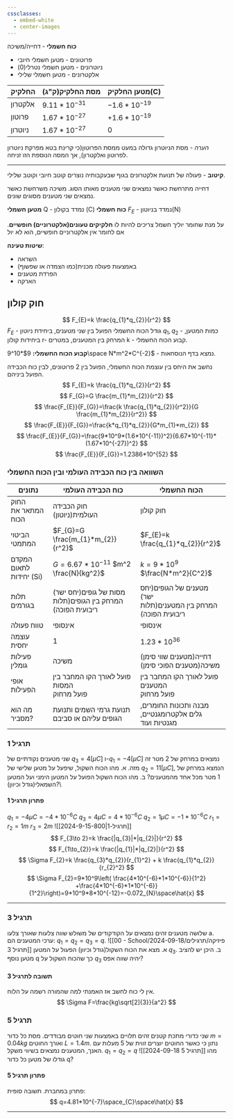 ```yaml
---
cssclasses:
  - embed-white
  - center-images
---
```

**כוח חשמלי** - דחייה/משיכה
* פרוטונים - מטען חשמלי חיובי
* ניוטרונים - מטען חשמלי נטרלי(0)
* אלקטרונים - מטען חשמלי שלילי

| **החלקיק** | **מסת החלקיק(ק"ג)** | **מטען החלקיק(C)** |
| ---------- | ------------------- | ------------------ |
| אלקטרון    | $9.11*10^{-31}$     | $-1.6*10^{-19}$    |
| פרוטון     | $1.67*10^{-27}$     | $+1.6*10^{-19}$    |
| ניוטרון    | $1.67*10^{-27}$     | 0                  |
*הערה* - מסת הניוטרון גדולה במעט ממסת הפרוטון(כי קרינת בטא מפרקת ניוטרון לפרוטון ואלקטרון), אך המסה הנוספת הזו זניחה.
***
**קיטוב** - פעולה של תנועת אלקטרונים  בגוף שבעקבותיה נוצרים קוטב חיובי וקוטב שלילי.

דחייה מתרחשת כאשר נמצאים שני מטענים מאותו הסוג.
משיכה משרחשת כאשר נמצאים שני מטענים מסוגים שונים.

**מטען חשמלי** Q - נמדד בקולון (C)
**כוח חשמלי** $F_{E}$ - נמדד בניוטון(N)

על מנת שחומר יוליך חשמל צריכים להיות לו **חלקיקים טעונים(אלקטרוניים) חופשיים**.
אם לחומר אין אלקטרוניים חופשיים, הוא לא יול

**שיטות טעינה**:
* השראה
* באמצעות פעולה מכנית(כמו הצמדה או שפשוף)
* הפרדת מטענים
* הארקה

## חוק קולון
$$
F_{E}=k \frac{q_{1}*q_{2}}{r^2}
$$
$F_{E}$ - גודל הכוח החשמלי הפועל בין שני מטענים, ביחידת ניוטון
$q_{1},q_{2}$ - כמות המטען, ביחידות קולון
r- המרחק בין המטענים, במטרים
k - קבוע הכוח החשמלי.

**קבוע הכוח החשמלי:** $9*10^9\space N*m^2*C^{-2}$ - נמצא בדף הנוסחאות.

נחשב את היחס בין עוצמת הכוח החשמלי, הפועל בין 2 פרוטונים, לבין כוח הכבידה הפועל ביניהם.
$$
F_{E}=k \frac{q_{1}*q_{2}}{r^2}
$$
$$
F_{G}=G \frac{m_{1}*m_{2}}{r^2}
$$
$$
\frac{F_{E}}{F_{G}}=\frac{k \frac{q_{1}*q_{2}}{r^2}}{G \frac{m_{1}*m_{2}}{r^2}}
$$
$$
\frac{F_{E}}{F_{G}}=\frac{k*q_{1}*q_{2}}{G*m_{1}*m_{2}}
$$
$$
\frac{F_{E}}{F_{G}}=\frac{9*10^9*(1.6*10^{-11})^2}{6.67*10^{-11}*(1.67*10^{-27})^2}
$$
$$
\frac{F_{E}}{F_{G}}=1.2386*10^{52}
$$

### השוואה בין כוח הכבידה העולמי ובין הכוח החשמלי

| נתונים                  | כוח הכבידה העולמי                                              | הכוח החשמלי                                                        |
| ----------------------- | -------------------------------------------------------------- | ------------------------------------------------------------------ |
| החוק המתאר את הכוח      | חוק הכבידה העולמית(ניוטון)                                     | חוק קולון                                                          |
| הביטוי המתמטי           | $F_{G}=G \frac{m_{1}*m_{2}}{r^2}$                              | $F_{E}=k \frac{q_{1}*q_{2}}{r^2}$                                  |
| המקדם לתאום יחידות (Si) | $G=6.67*10^{-11}$ $m^2 \frac{N}{kg^2}$                         | $k=9*10^9$ $\frac{N*m^2}{C^2}$                                     |
| תלות בגורמים            | מסות של גופים(יחס ישר)<br>המרחק בין הגופים(תלות ריבועית הפוכה) | מטענים של הגופים(יחס ישר)<br>המרחק בין המטענים(תלות ריבועית הפוכה) |
| טווח פעולה              | אינסופי                                                        | אינסופי                                                            |
| עוצמה יחסית             | 1                                                              | $1.23*10^{36}$                                                     |
| פעילות גומלין           | משיכה                                                          | דחייה(מטענים שווי סימן)<br>משיכה(מטענים הפוכי סימן)                |
| אופי הפעילות            | פועל לאורך הקו המחבר בין המסות<br>פועל מרחוק                   | פועל לאורך הקו המחבר בין המטענים<br>פועל מרחוק                     |
| מה הוא מסביר?           | תנועת גרמי השמים ותנועת הגופים עליהם או סביבם                  | מבנה ותכונות החומרים, גלים אלקטרומגנטיים, מגנטיות ועוד             |

### תרגיל 1
שני מטענים נקודתיים של $q_{3}=4[\mu C]$ ו-$q_{1}=-4[\mu C]$ נמצאים במרחק של 2 מטר זה מזה.
א. מהו הכוח השקול, שיפעל על מטען שלישי של $q_{2}=11[\mu C]$, הנמצא במרחק של 1 מטר מכל אחד מהמטענים?
ב. מהו הכוח השקול הפועל על המטען הימני ועל המטען השמאלי(גודל וכיוון)?\

#### פתרון תרגיל 1
$q_{1}=-4 \mu C=-4*10^{-6} C$
$q_{3}=4 \mu C=4*10^{-6} C$
$q_{2}=1 \mu C=-1*10^{-6} C$
$r_{1}=r_{2}=1m$
$r_{3}=2m$
![[2024-9-15-תרגיל-1|800]]
$$
F_{3\to 2}=k \frac{|q_{3}|*|q_{2}|}{r^2}
$$
$$
F_{1\to_{2}}=k \frac{|q_{1}|*|q_{2}|}{r^2}
$$
$$
\Sigma F_{2}=k \frac{q_{3}*q_{2}}{r_{1}^2} + k \frac{q_{1}*q_{2}}{r_{2}^2}
$$
$$
\Sigma F_{2}=9*10^9\left( \frac{4*10^{-6}*1*10^{-6}}{1^2} +\frac{4*10^{-6}*1*10^{-6}}{1^2}\right)=9*10^9*8*10^{-12}=-0.072_{N}\space\hat{x}
$$
****
### תרגיל 3
שלושה מטענים זהים נמצאים על הקודקודים של משולש שווה צלעות שאורך צלעו a.
ערכי המטענים הם: $q_{1}=q_{2}=q_{3}=q$.
![[00 - School/פיזיקה/תרגילים/2024-09-18 תרגיל 3]]
א. מצא את הכוח השקול(גודל וכיוון) הפעול על המטען $q_{3}$.
ב. היכן יש להציב מטען נוסף q כך שהכוח השקול על $q_{3}$ יהיה שווה אפס?
#### תשובה לתרגיל 3
אין לי כוח לחשב אז האמנתי למה שהמורה רשמה על הלוח.
$$
\Sigma F=\frac{kg\sqrt[2]{3}}{a^2}
$$
### תרגיל 5
שני כדורי מתכת קטנים זהים תלויים באמצעות שני חוטים מבודדים.
מסת כל כדור $m=0.04kg$ ואורך החוטים $L=1.4m$.
נתון כי כאשר החוטים יוצרים זווית של 5 מעלות עם האנך, המטענים נמצאים בשיווי משקל.
$q_{1}=q_{2}=q$
![[2024-09-18 תרגיל 5]]
מהו גודלו של מטען כל כדור q?
#### פתרון תרגיל 5
פתרון במחברת.
תשובה סופית:
$$
q=4.81*10^{-7}\space_{C}\space\hat{x}
$$
***
